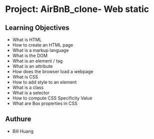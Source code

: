 # Project: AirBnB_clone- Web static

## Learning Objectives

+ What is HTML
+ How to create an HTML page
+ What is a markup language
+ What is the DOM
+ What is an element / tag
+ What is an attribute
+ How does the browser load a webpage
+ What is CSS
+ How to add style to an element
+ What is a class
+ What is a selector
+ How to compute CSS Specificity Value
+ What are Box properties in CSS

## Authure

+ Bill Huang
